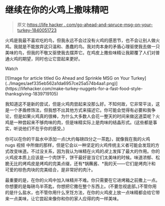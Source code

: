 # 继续在你的火鸡上撒味精吧

> 原文:[https://life hacker . com/go-ahead-and-spruce-msg-on-your-turkey-1840051723](https://lifehacker.com/go-ahead-and-sprinkle-msg-on-your-turkey-1840051723)

火鸡是我最不喜欢吃的鸟，但我永远不会过没有火鸡的感恩节，也不会让别人做火鸡。我就是不能放弃这只温和、愚蠢的鸟。我对肉本身的矛盾心理驱使我去做一只美味的鸟，但我的不敬又驱使我去摆弄它。在鸡皮上撒些味精让我颠覆了人们对普通火鸡的期望，同时也让它尝起来更好。

Watch

<aside data-commerce-source="inset" class="sc-16a0mhj-2 gAjHzr">[![Image for article titled Go Ahead and Sprinkle MSG on Your Turkey](../Images/aef335eb562a1da6957ce25a574b4aa1.png)](https://lifehacker.com/make-turkey-nuggets-for-a-fast-food-style-thanksgiving-1839719105)</aside>

我知道这不是新的尝试，但是火鸡肉尝起来没那么好。不知何故，它非常平淡，这是一个矛盾修饰法，但我想不出其他方式来描述它。你可能会觉得有必要和我争论，但是如果火鸡真的很棒，为什么大多数人会花一整天的时间来做这道菜呢？火鸡是一种尝起来不够肉味的肉，但是味精实际上是肉味的结晶形式。(这些都是事实，听说他们不在乎你的感受。)

你可以在你的干盐水中添加一点(大约每磅四分之一茶匙)，就像我在我的火鸡 nugs 视频 中所做的那样，但是它会以一种坚定的火鸡传统主义者可能会发现的方式改变味道。不过没关系，因为我认为味精在火鸡的*皮*上发挥了最大的作用。你的火鸡皮本质上应该是一个肉饼干，饼干最好是当它们太美味的时候。味道浓郁、松脆无比的烤鸡皮是烤鸡的完美点缀，还有*锅蘸酱、*我的天——它们是烤肉汁和可爱的棕色肉块的完美结合，是非常好的肉汁。

最重要的是，在你的火鸡中加入味精并不难。你只需要在它进烤箱之前撒上一点。你想要的是每磅鸟半茶匙，你想把它撒在整个东西上。(不要忽视底部。)不管你用的是什么盐水，也不管你用什么烹饪方法，在你的火鸡皮上放一点味精都会给它带来一点美味，让它尝起来像你和你的家人应得的肉一样美味。